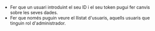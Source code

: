 - Fer que un usuari introduint el seu ID i el seu token pugui fer canvis sobre les seves dades.
- Fer que només puguin veure el llistat d'usuaris, aquells usuaris que tinguin rol d'administrador.
